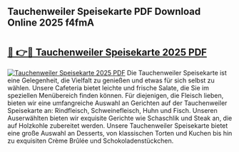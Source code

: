 ## Tauchenweiler Speisekarte PDF Download Online 2025 f4fmA

# <h2><a href="http://gc96oq.nevu.top/?p=Tauchenweiler+Speisekarte">🔗 👉🔴 Tauchenweiler Speisekarte 2025 PDF</a></h2>

[![Tauchenweiler Speisekarte 2025 PDF](https://i.imgur.com/dBaPXMq.png)](http://gc96oq.nevu.top/?p=Tauchenweiler+Speisekarte)
Die Tauchenweiler Speisekarte ist eine Gelegenheit, die Vielfalt zu genießen und etwas für sich selbst zu wählen. Unsere Cafeteria bietet leichte und frische Salate, die Sie im speziellen Menübereich finden können. Für diejenigen, die Fleisch lieben, bieten wir eine umfangreiche Auswahl an Gerichten auf der Tauchenweiler Speisekarte an: Rindfleisch, Schweinefleisch, Huhn und Fisch. Unseren Auserwählten bieten wir exquisite Gerichte wie Schaschlik und Steak an, die auf Holzkohle zubereitet werden. Unsere Tauchenweiler Speisekarte bietet eine große Auswahl an Desserts, von klassischen Torten und Kuchen bis hin zu exquisiten Crème Brûlée und Schokoladenstückchen.
